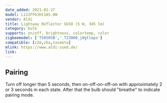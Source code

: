 ```yaml
---
date_added: 2021-02-27
model: L122FF63H11A5.0W 
vendor: Aldi
title: Lightway Reflector GU10 (5 W, 345 lm)
category: bulb
supports: on/off, brightness, colortemp, color
zigbeemodel: ['TS0505B','_TZ3000_j0gtlepx']
compatible: [z2m,zha,tasmota]
mlink: https://www.aldi-sued.de/
link: 
---
```


## Pairing
Turn off longer than 5 seconds, then on-off-on-off-on with approximately 2 or 3 seconds in each state. After that the bulb should "breathe" to indicate pairing mode.